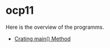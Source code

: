 # ocp11
Here is the overview of the programms.
* [Crating main() Method](https://github.com/ChaosJD/Creating_main_Method)
